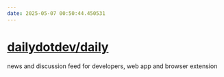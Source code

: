 ```yaml
---
date: 2025-05-07 00:50:44.450531
---
```


# [dailydotdev/daily](https://github.com/dailydotdev/daily)

news and discussion feed for developers, web app and browser extension